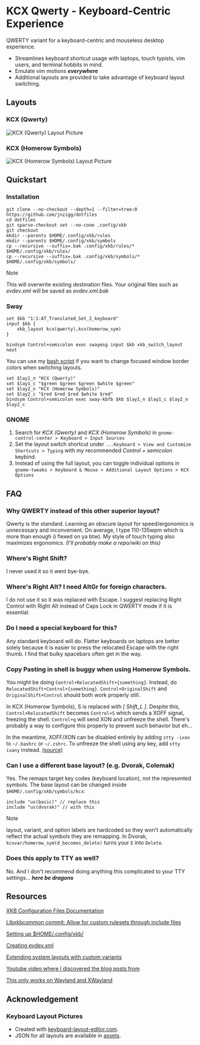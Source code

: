 KCX Qwerty - Keyboard-Centric Experience 
========================================

QWERTY variant for a keyboard-centric and mouseless desktop experience.

- Streamlines keyboard shortcut usage with laptops, touch typists, 
vim users, and terminal hobbits in mind.
- Emulate vim motions ***everywhere***
- Additional layouts are provided to take advantage of keyboard layout switching. 

Layouts
-------

### KCX (Qwerty)
![KCX (Qwerty) Layout Picture][kcx-qwerty-pic]

### KCX (Homerow Symbols)
![KCX (Homerow Symbols) Layout Picture][kcx-homerow-symbols-pic]

Quickstart
----------
### Installation
```
git clone --no-checkout --depth=1 --filter=tree:0 https://github.com/jnzigg/dotfiles
cd dotfiles
git sparse-checkout set --no-cone .config/xkb
git checkout
mkdir --parents $HOME/.config/xkb/rules
mkdir --parents $HOME/.config/xkb/symbols
cp --recursive --suffix=.bak .config/xkb/rules/* $HOME/.config/xkb/rules/
cp --recursive --suffix=.bak .config/xkb/symbols/* $HOME/.config/xkb/symbols/
```
> [!NOTE]
> This will overwrite existing destination files. Your original files such as *evdev.xml*
will be saved as *evdev.xml.bak*

### Sway
```
set $kb "1:1:AT_Translated_Set_2_keyboard"
input $kb {
    xkb_layout kcx(qwerty),kcx(homerow_sym)
}
```

```
bindsym Control+semicolon exec swaymsg input $kb xkb_switch_layout next
```

You can use my [bash script][sway-kbfb] if you want to change focused window border colors when switching layouts.

```
set $lay1_n "KCX (Qwerty)"
set $lay1_c "$green $green $green $white $green"
set $lay2_n "KCX (Homerow Symbols)"
set $lay2_c "$red $red $red $white $red"
bindsym Control+semicolon exec sway-kbfb $kb $lay1_n $lay1_c $lay2_n $lay2_c
```



### GNOME

1. Search for *KCX (Qwerty)* and *KCX (Homerow Symbols)* in `gnome-control-center > Keyboard > Input Sources`
2. Set the layout switch shortcut under `...Keyboard > View and Customize Shortcuts > Typing`
with my recommended *Control + semicolon* keybind.
3. Instead of using the full layout, you can toggle individual options in
`gnome-tweaks > Keyboard & Mouse > Additional Layout Options > KCX Options`

FAQ
---

### Why QWERTY instead of this other superior layout?

Qwerty is the standard. Learning an obscure layout for speed/ergonomics is unnecessary and inconvenient. 
On average, I type 110-135wpm which is more than enough (i flexed on ya btw). My style of touch typing
also maximizes ergonomics. *(I'll probably make a repo/wiki on this)*

### Where's Right Shift?

I never used it so it went bye-bye.

### Where's Right Alt? I need AltGr for foreign characters.

I do not use it so it was replaced with Escape. I suggest replacing Right Control with Right Alt instead
of Caps Lock in QWERTY mode if it is essential.

### Do I need a special keyboard for this?

Any standard keyboard will do. Flatter keyboards on laptops are better solely because it is easier
to press the relocated Escape with the right thumb. I find that bulky spacebars often get in the way.

### Copy Pasting in shell is buggy when using Homerow Symbols.

You might be doing `Control+RelocatedShift+{something}`. Instead, do 
`RelocatedShift+Control+{something}`. `Control+OriginalShift` and `OriginalShift+Control`
should both work properly still.
>
In KCX (Homerow Symbols), S is replaced with *[ Shift_L ]*. Despite this, 
`Control+RelocatedShift` becomes `Control+S` which sends a XOFF signal, freezing
the shell. `Control+q` will send XON and unfreeze the shell. There's probably a
way to configure this properly to prevent such behavior but eh...
>
In the meantime, XOFF/XON can be disabled  entirely by adding `stty -ixon` to 
`~/.bashrc` or `~/.zshrc`. To unfreeze the shell using any key, add `stty ixany` 
instead. [(source)][xoff/xon]

### Can I use a different base layout? (e.g. Dvorak, Colemak)

Yes. The remaps target key codes (keyboard location), not the represented 
symbols. The base layout can be changed inside `$HOME/.config/xkb/symbols/kcx`:
```
include "us(basic)" // replace this
include "us(dvorak)" // with this
```

> [!NOTE]
> layout, variant, and option labels are hardcoded so they won't
automatically reflect the actual symbols they are remapping. In Dvorak,
`kcxvar/homerow_sym(d_becomes_delete)` turns your `E` into `Delete`.

### Does this apply to TTY as well?
No. And I don't recommend doing anything this complicated to your TTY
settings... ***here be dragons***

Resources
---------

[XKB Configuration Files Documentation](https://www.charvolant.org/doug/xkb/html/node5.html#SECTION00054000000000000000)

[Libxkbcommon commit: Allow for custom rulesets through include files](https://github.com/xkbcommon/libxkbcommon/pull/108/commits/bc4a691cb9f45c3309c78c997e00212f0978d082)

[Setting up $HOME/.config/xkb/](https://who-t.blogspot.com/2020/02/user-specific-xkb-configuration-part-1.html)

[Creating evdev.xml](https://who-t.blogspot.com/2020/07/user-specific-xkb-configuration-part-2.html)

[Extending system layouts with custom variants](https://who-t.blogspot.com/2020/08/user-specific-xkb-configuration-part-3.html)

[Youtube video where I discovered the blog posts from](https://www.youtube.com/watch?v=utqpa_8SXkA)

[This only works on Wayland and XWayland](https://who-t.blogspot.com/2020/09/no-user-specific-xkb-configuration-in-x.html)

Acknowledgement
---------------

### Keyboard Layout Pictures
- Created with [keyboard-layout-editor.com][keyboard-layout-editor]. 
- JSON for all layouts are available in [assets][assets].

[kcx-qwerty-pic]: https://github.com/jnzigg/dotfiles/blob/master/.config/xkb/assets/kcx-qwerty.png
[kcx-homerow-symbols-pic]: https://github.com/jnzigg/dotfiles/blob/master/.config/xkb/assets/kcx-homerow-symbols.png
[sway-kbfb]: https://github.com/jnzigg/dotfiles/blob/master/.config/sway/bin/sway-kbfb
[xoff/xon]: https://unix.stackexchange.com/a/12108/593070
[keyboard-layout-editor]: http://www.keyboard-layout-editor.com/
[assets]: https://github.com/jnzigg/dotfiles/tree/master/.config/xkb/assets
